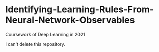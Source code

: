 # Identifying-Learning-Rules-From-Neural-Network-Observables
Coursework of Deep Learning in 2021

I can't delete this repository.
